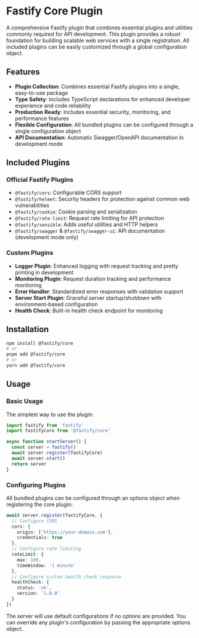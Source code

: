 # Fastify Core Plugin

A comprehensive Fastify plugin that combines essential plugins and utilities commonly required for API development. This plugin provides a robust foundation for building scalable web services with a single registration. All included plugins can be easily customized through a global configuration object.

## Features

- **Plugin Collection**: Combines essential Fastify plugins into a single, easy-to-use package
- **Type Safety**: Includes TypeScript declarations for enhanced developer experience and code reliability
- **Production Ready**: Includes essential security, monitoring, and performance features
- **Flexible Configuration**: All bundled plugins can be configured through a single configuration object
- **API Documentation**: Automatic Swagger/OpenAPI documentation in development mode

## Included Plugins

### Official Fastify Plugins
- `@fastify/cors`: Configurable CORS support
- `@fastify/helmet`: Security headers for protection against common web vulnerabilities
- `@fastify/cookie`: Cookie parsing and serialization
- `@fastify/rate-limit`: Request rate limiting for API protection
- `@fastify/sensible`: Adds useful utilities and HTTP helpers
- `@fastify/swagger` & `@fastify/swagger-ui`: API documentation (development mode only)

### Custom Plugins
- **Logger Plugin**: Enhanced logging with request tracking and pretty printing in development
- **Monitoring Plugin**: Request duration tracking and performance monitoring
- **Error Handler**: Standardized error responses with validation support
- **Server Start Plugin**: Graceful server startup/shutdown with environment-based configuration
- **Health Check**: Built-in health check endpoint for monitoring

## Installation

```bash
npm install @fastify/core
# or
pnpm add @fastify/core
# or
yarn add @fastify/core
```

## Usage

### Basic Usage

The simplest way to use the plugin:

```typescript
import fastify from 'fastify'
import fastifyCore from '@fastify/core'

async function startServer() {
  const server = fastify()
  await server.register(fastifyCore)
  await server.start()
  return server
}
```

### Configuring Plugins

All bundled plugins can be configured through an options object when registering the core plugin:

```typescript
await server.register(fastifyCore, {
  // Configure CORS
  cors: {
    origin: ['https://your-domain.com'],
    credentials: true
  },
  // Configure rate limiting
  rateLimit: {
    max: 100,
    timeWindow: '1 minute'
  },
  // Configure custom health check response
  healthCheck: {
    status: 'ok',
    version: '1.0.0'
  }
})
```

The server will use default configurations if no options are provided. You can override any plugin's configuration by passing the appropriate options object.
